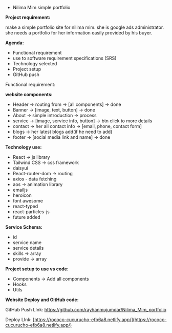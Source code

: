 * Nilima Mim simple portfolio

**Project requirement:** 

make a simple portfolio site for nilima mim. she is google ads administrator. she needs a portfolio for her information easily provided by his buyer.

**Agenda:**

- Functional requirement
- use to software requirement specifications (SRS)
- Technology selected
- Project setup
- GitHub push

Functional requirement: 

**website components:**

- Header → routing from → [all components] → done
- Banner  → [image, text, button] → done
- About → simple introduction → process
- service → [image, service info, button] → btn click to more details
- contact → her all contact info → [email, phone, contact form]
- blogs → her latest blogs add(if he need to add)
- footer → [social media link and name] → done

**Technology use:**

- React → js library
- Tailwind CSS → css framework
- daisyui
- React-router-dom → routing
- axios - data fetching
- aos → animation library
- emailjs
- heroicon
- font awesome
- react-typed
- react-particles-js
- future added

**Service Schema:**

- id
- service name
- service details
- skills → array
- provide → array

**Project setup to use vs code:**

- Components → Add all components
- Hooks
- Utils

**Website Deploy and GitHub code:**

GitHub Push LInk: https://github.com/rayhanmujumdar/Nilima_Mim_portfolio

Deploy LInk:  [https://rococo-cucurucho-efb6a8.netlify.app/](https://rococo-cucurucho-efb6a8.netlify.app/)
